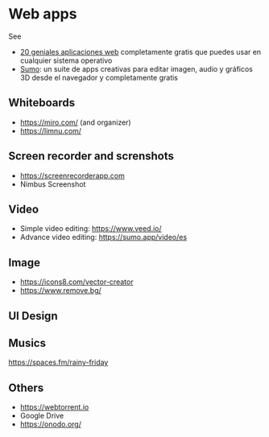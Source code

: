 # Web apps
See
* [20 geniales aplicaciones web](https://www.genbeta.com/web/20-geniales-aplicaciones-web-completamente-gratis-que-puedes-usar-cualquier-sistema-operativo) completamente gratis que puedes usar en cualquier sistema operativo
* [Sumo](https://www.genbeta.com/multimedia/sumo-suite-apps-creativas-para-editar-imagen-audio-graficos-3d-navegador-completamente-gratis): un suite de apps creativas para editar imagen, audio y gráficos 3D desde el navegador y completamente gratis
## Whiteboards
* https://miro.com/ (and organizer)
* https://limnu.com/
## Screen recorder and screnshots
* https://screenrecorderapp.com
* Nimbus Screenshot
## Video
* Simple video editing: https://www.veed.io/
* Advance video editing: https://sumo.app/video/es 
## Image
* https://icons8.com/vector-creator
* https://www.remove.bg/
## UI Design
## Musics
https://spaces.fm/rainy-friday
## Others
* https://webtorrent.io
* Google Drive
* https://onodo.org/
